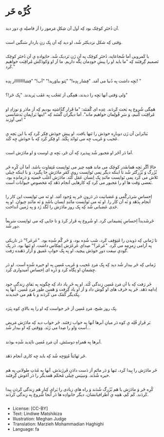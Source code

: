 # کُرِّه خَر

##
آن دُختَرِ کوچَک بود کِه اَول آن شِکلِ مَرموز را اَز فاصلِه یِ دور دید.

##
وَقتی کِه شکل نزدیکتَر شُد، او دید کِه آن یِک زنِ باردارِ سَنگین است.

##
با کَمرویی اَما شُجاعانِه، دُختَرِ کوچَک بِه آن زَن نَزدیک شُد. خانِوادهِ یِ آن دُختَرِ کوچَک تَصمیم گِرِفتَند کِه "ما باید او را پیشِ خودِمان نِگَه داریم. ما اَز او وَکودَکَش مُراقِبَت خواهیم کَرد."

##
بَچِه داشت بِه دُنیا می آمَد. "فِشار بِدِه!" "پَتو بیاوَرید!" "آب!" "فِشااااااااار بِدِه! "

##
وَلی وَقتی آنها بَچِه را دیدند، هَمِگی اَز تَعَجُب بِه عَقَب پَریدند. "یِک خَر!؟"

##
هَمِگی شُروع بِه بَحث کَردَند. عِدِه ای گُفتنَد: "ما قَرار گذُاشتِه بودیم کِه اَز مادَر وَ نوزادِ او مُراقِبَت کُنیم، وَ سَرِ قُولِمان خواهیم ماند". اَما دیگران گُفتَند کِه "اینها بَرایِمان بَدشانسی می آورَند! "

##
بَنابَراین آن زَن دوبارِه خودَش را تَنها یافت. او پیشِ خودَش فِکر کَرد کِه با این بَچه یِ عَجیب وَ غَریب چِه می تَوانَد بِکُنَد. او فِکر کَرد کِه با خودَش چِه کُنَد.

##
اَما دَر آخَر او مَجبور شُد بِپذیرد کِه آن خَر، بَچِه یِ اوست وَ او مادَرَش است.

##
حالا اَگَر بَچِه هَمانقَدر کوچَک می ماند هَمِه چیز می تَوانِست مُتِفاوِت باشَد. اَما آن کُرِه خَر بُزُرگ وَ بُزُرگتَر شُد تا اینکه دیگر نِمی تَوانِست رویِ کَمَرِ مادَرَش جا بِگیرد. وَ با اینکه خِیلی تَلاش می کَرد نِمی تَوانِست مانَندِ یِک اِنسان عَمَل کُنَد. مادَرَش اَغلَب خَستِه وَ دَرماندِه بود. بَعضی وَقت ها او را مَجبور می کَرد کِه کارهایی اَنجام دَهَد کِه مَخصوصِ حیوانات اَست.

##
اِحساسِ سَردَرگُمی وَ عَصَبانیت دَر دَرونِ خَر بِه وُجود آمَد. او نَه می تَوانِست این کار را اَنجام بِدَهَد وَ نَه آن کار را. او نَه می تَوانِست مانَندِ انِسان باشَد وَ نَه مانَندِ حِیوان. او بِه حَدی عَصَبانی شُد کِه یِک روز مادَرَش را لَگَد زَد وَ بِه زَمین اَنداخت.

##
خَرشَدیداً اِحساسِ پَشیمانی کَرد. او شُروع بِه فَرار کَردَ وَ تا جایی کِه می تَوانِست سَریعاً دور شُد.

##
تا زَمانی کِه دَویدن را مُتِوَقِف کَرد، شَب شُدِه بود، وَ خَر گُم شُدِه بود. "عَرعَر؟" دَر تاریکی بِه آرامی زِمزِمِه می کَرد. "عَرعَر؟" صِدایِ عَرعَرَش اِنعِکاس داشت. او تَنها بود. دَر یِک گودیِ سِفت دورِ خودَش پیچید، او بِه یِک خوابِ عَمیق وَ آزار دَهَنده رَفت.

##
زَمانی کِه خَر بیدار شُد دید کِه یِک مَردِ عَجیب وَ غَریب مُسِن بِه او خیره شُدِه اَست. او دَر چِشمانِ او نِگاه کَرد وَ ذَرِه ای اِحساسِ اُمیدواری کَرد.

##
خَر رَفت کِه با آن مَردِ مُسِن زِندگی کُنَد. او بِه خَر یاد داد کِه چِگونِه بِه بَقایِ زِندگی خود اِدامِه دَهَد. خَر بِه حَرف های او گوش داد وَ اَز او یاد گِرِفت وَ هَمین طور مَردِ مُسِن. آنها بِه یِکدیگر کُمَک می کَردَند وَ با هَم می خَندیدند.

##
یِک روز صُبح، مَردِ مُسِن اَز خَر خواست کِه او را بِه بالایِ کوه بِبَرَد.

##
بَر فَرازِ قُلِه یِ کوه دَر میانِ اَبرها آنها بِه خواب رَفتَند. خَر خواب دید کِه مادَرَش مَریض اَست وَاو را صِدا می زَنَد. وَوَقتی کِه او بیدار شُد...

##
اَبرها بِه هَمراهِ دوستَش، آن مَردِ مُسِن ناپَدید شُدِه بودَند.

##
خَر نَهایَتاً مُتِوَجِه شُد کِه باید چِه کاری اَنجام دَهَد.

##
خَر مادَرَش را پِیدا کَرد، تَنها وَ دَر ماتَمِ اَز دَست دادَنِ فَرزَندَش. آنها بِه مُدَتِ طولانی بِه هَم خیره شُدَند. وَسِپَس خِیلی مُحکَم هَمدیگر را دَر آغوش گِرِفتَند.

##
کُرِه خَر وَ مادَرَش با هَم بُزُرگ شُدَند وَ راه هایِ زیادی را بَرایِ کِنارِ هَم زِندگی کَردَن پِیدا کَردَند. کَم کَم، هَمِه یِ اَطرافیانشان، دیگر خانوادِه ها دَر آنجا شُروع بِه زِندگی کَردَند.

##
* License: [CC-BY]
* Text: Lindiwe Matshikiza
* Illustration: Meghan Judge
* Translation: Marzieh Mohammadian Haghighi
* Language: fa
